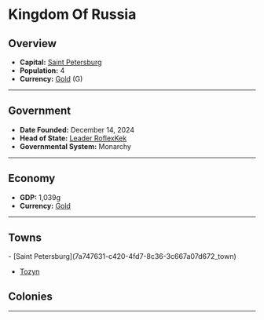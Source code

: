 <!--UNDEDITED FILE, remove this entire line if this file has been edited!-->
# <!--NAME-->Kingdom Of Russia<!--NAME-->

## Overview

- **Capital:** <!--CAPITAL_LINK-->[Saint Petersburg](7a747631-c420-4fd7-8c36-3c667a07d672_town)<!--CAPITAL_LINK-->
- **Population:** <!--POPULATION-->4<!--POPULATION-->
- **Currency:** <!--CURRENCY_LINK-->[Gold](Gold_currency)<!--CURRENCY_LINK--> (<!--CURRENCY_ABV-->G<!--CURRENCY_ABV-->)

---

## Government

- **Date Founded:** <!--FOUNDED-->December 14, 2024<!--FOUNDED-->
- **Head of State:** <!--LEADER_TITLE_LINK-->[Leader RoflexKek](RoflexKek_user)<!--LEADER_TITLE_LINK-->
- **Governmental System:** <!--GOVERNMENT-->Monarchy<!--GOVERNMENT-->

---

## Economy

- **GDP:** <!--GDP-->1,039g<!--GDP-->
- **Currency:** <!--CURRENCY_LINK-->[Gold](Gold_currency)<!--CURRENCY_LINK-->

---

## Towns

<!--TOWNS-->- [Saint Petersburg](7a747631-c420-4fd7-8c36-3c667a07d672_town)
- [Tozyn](6a1bd875-52f0-4b77-ba06-181999bb91d0_town)<!--TOWNS-->

## Colonies

<!--COLONIES--><!--COLONIES-->

---